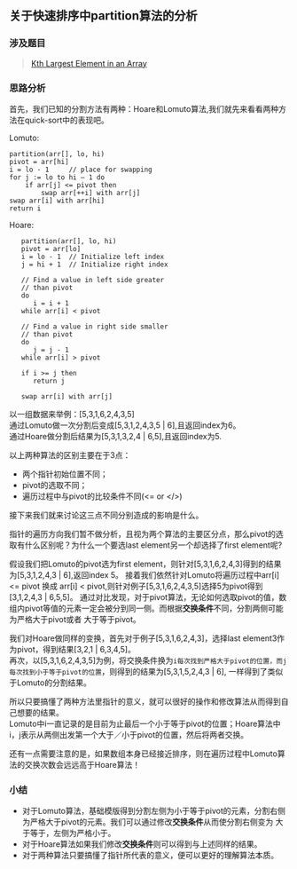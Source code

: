 ## 关于快速排序中partition算法的分析

### 涉及题目
> [Kth Largest Element in an Array](https://leetcode.com/problems/kth-largest-element-in-an-array/description/)

### 思路分析
首先，我们已知的分割方法有两种：Hoare和Lomuto算法,我们就先来看看两种方法在quick-sort中的表现吧。  

Lomuto:

    partition(arr[], lo, hi) 
    pivot = arr[hi]
    i = lo - 1     // place for swapping
    for j := lo to hi – 1 do
        if arr[j] <= pivot then
            swap arr[++i] with arr[j]
    swap arr[i] with arr[hi]
    return i

    
Hoare:
```
   partition(arr[], lo, hi)
   pivot = arr[lo]
   i = lo - 1  // Initialize left index
   j = hi + 1  // Initialize right index

   // Find a value in left side greater
   // than pivot
   do
      i = i + 1
   while arr[i] < pivot

   // Find a value in right side smaller
   // than pivot
   do
      j = j - 1
   while arr[i] > pivot

   if i >= j then 
      return j

   swap arr[i] with arr[j]
```
以一组数据来举例：[5,3,1,6,2,4,3,5]  
通过Lomuto做一次分割后变成[5,3,1,2,4,3,5 | 6],且返回index为6。  
通过Hoare做分割后结果为[5,3,1,3,2,4 | 6,5],且返回index为5.

以上两种算法的区别主要在于3点：  
+ 两个指针初始位置不同；  
+ pivot的选取不同；
+ 遍历过程中与pivot的比较条件不同(<= or </>)

接下来我们就来讨论这三点不同分别造成的影响是什么。

指针的遍历方向我们暂不做分析，且视为两个算法的主要区分点，那么pivot的选取有什么区别呢？为什么一个要选last element另一个却选择了first element呢?

假设我们把Lomuto的pivot选为first element，则针对[5,3,1,6,2,4,3]得到的结果为[5,3,1,2,4,3 | 6],返回index 5。
接着我们依然针对Lomuto将遍历过程中arr[i] <= pivot 换成 arr[i] < pivot,则针对例子[5,3,1,6,2,4,3,5]选择5为pivot得到[3,1,2,4,3 | 6,5,5]。
通过对比发现，对于pivot算法，无论如何选取pivot的值，数组内pivot等值的元素一定会被分到同一侧。而根据**交换条件**不同，分割两侧可能为严格大于pivot或者
大于等于pivot。

我们对Hoare做同样的变换，首先对于例子[5,3,1,6,2,4,3]，选择last element3作为pivot，得到结果[3,2,1 | 6,3,4,5]。  
再次，以[5,3,1,6,2,4,3,5]为例，将交换条件换为`i每次找到严格大于pivot的位置，而j每次找到小于等于pivot的位置`，则得到的结果为[5,3,1,5,2,4,3 | 6],
一样得到了类似于Lomuto的分割结果。

所以只要搞懂了两种方法里指针的意义，就可以很好的操作和修改算法从而得到自己想要的结果。  
Lomuto中i一直记录的是目前为止最后一个小于等于pivot的位置；Hoare算法中i，j表示从两侧出发第一个大于／小于pivot的位置，然后将两者交换。  

还有一点需要注意的是，如果数组本身已经接近排序，则在遍历过程中Lomuto算法的交换次数会远远高于Hoare算法！

### 小结
+ 对于Lomuto算法，基础模版得到分割左侧为小于等于pivot的元素，分割右侧为严格大于pivot的元素。我们可以通过修改**交换条件**从而使分割右侧变为
大于等于，左侧为严格小于。
+ 对于Hoare算法如果我们修改**交换条件**则可以得到与上述同样的结果。  
+ 对于两种算法只要搞懂了指针所代表的意义，便可以更好的理解算法本质。


